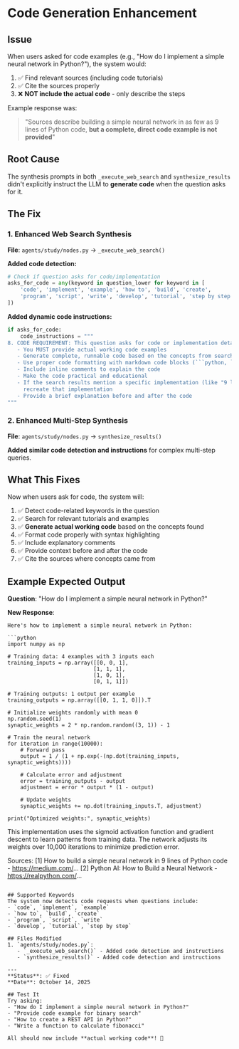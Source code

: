 # Code Generation Enhancement

## Issue
When users asked for code examples (e.g., "How do I implement a simple neural network in Python?"), the system would:
1. ✅ Find relevant sources (including code tutorials)
2. ✅ Cite the sources properly
3. ❌ **NOT include the actual code** - only describe the steps

Example response was:
> "Sources describe building a simple neural network in as few as 9 lines of Python code, **but a complete, direct code example is not provided**"

## Root Cause
The synthesis prompts in both `_execute_web_search` and `synthesize_results` didn't explicitly instruct the LLM to **generate code** when the question asks for it.

## The Fix

### 1. Enhanced Web Search Synthesis
**File**: `agents/study/nodes.py` → `_execute_web_search()`

**Added code detection:**
```python
# Check if question asks for code/implementation
asks_for_code = any(keyword in question_lower for keyword in [
    'code', 'implement', 'example', 'how to', 'build', 'create', 
    'program', 'script', 'write', 'develop', 'tutorial', 'step by step'
])
```

**Added dynamic code instructions:**
```python
if asks_for_code:
    code_instructions = """
8. CODE REQUIREMENT: This question asks for code or implementation details:
   - You MUST provide actual working code examples
   - Generate complete, runnable code based on the concepts from search results
   - Use proper code formatting with markdown code blocks (```python, ```javascript, etc.)
   - Include inline comments to explain the code
   - Make the code practical and educational
   - If the search results mention a specific implementation (like "9 lines of Python"), 
     recreate that implementation
   - Provide a brief explanation before and after the code
"""
```

### 2. Enhanced Multi-Step Synthesis
**File**: `agents/study/nodes.py` → `synthesize_results()`

**Added similar code detection and instructions** for complex multi-step queries.

## What This Fixes

Now when users ask for code, the system will:
1. ✅ Detect code-related keywords in the question
2. ✅ Search for relevant tutorials and examples
3. ✅ **Generate actual working code** based on the concepts found
4. ✅ Format code properly with syntax highlighting
5. ✅ Include explanatory comments
6. ✅ Provide context before and after the code
7. ✅ Cite the sources where concepts came from

## Example Expected Output

**Question**: "How do I implement a simple neural network in Python?"

**New Response**:
```
Here's how to implement a simple neural network in Python:

```python
import numpy as np

# Training data: 4 examples with 3 inputs each
training_inputs = np.array([[0, 0, 1],
                           [1, 1, 1],
                           [1, 0, 1],
                           [0, 1, 1]])

# Training outputs: 1 output per example
training_outputs = np.array([[0, 1, 1, 0]]).T

# Initialize weights randomly with mean 0
np.random.seed(1)
synaptic_weights = 2 * np.random.random((3, 1)) - 1

# Train the neural network
for iteration in range(10000):
    # Forward pass
    output = 1 / (1 + np.exp(-(np.dot(training_inputs, synaptic_weights))))
    
    # Calculate error and adjustment
    error = training_outputs - output
    adjustment = error * output * (1 - output)
    
    # Update weights
    synaptic_weights += np.dot(training_inputs.T, adjustment)

print("Optimized weights:", synaptic_weights)
```

This implementation uses the sigmoid activation function and gradient descent 
to learn patterns from training data. The network adjusts its weights over 
10,000 iterations to minimize prediction error.

Sources:
[1] How to build a simple neural network in 9 lines of Python code - https://medium.com/...
[2] Python AI: How to Build a Neural Network - https://realpython.com/...
```

## Supported Keywords
The system now detects code requests when questions include:
- `code`, `implement`, `example`
- `how to`, `build`, `create`
- `program`, `script`, `write`
- `develop`, `tutorial`, `step by step`

## Files Modified
1. `agents/study/nodes.py`:
   - `_execute_web_search()` - Added code detection and instructions
   - `synthesize_results()` - Added code detection and instructions

---
**Status**: ✅ Fixed  
**Date**: October 14, 2025

## Test It
Try asking:
- "How do I implement a simple neural network in Python?"
- "Provide code example for binary search"
- "How to create a REST API in Python?"
- "Write a function to calculate fibonacci"

All should now include **actual working code**! 🎉

